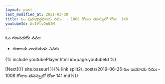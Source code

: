 ```yaml
---
layout: post
last_modified_at: 2021-03-30
title: ఓం పురుషోత్తమాయ నమః  - 1008 రోజుల తపస్సులో రోజు  140
youtubeId: AsIVtvOnG2M
---
```

 
 
 ఓం గణపతయే నమః  
 
 -  గణాలకు నాయకుడు ఎవరు 
 
  
 
  
 
 
 
 
 
 


{% include youtubePlayer.html id=page.youtubeId %}
 
[Next]({{ site.baseurl }}{% link  split2/_posts/2019-06-25-ఓం జయాయ నమః  - 1008 రోజుల తపస్సులో రోజు  141.md%})
 
